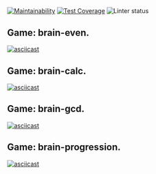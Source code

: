 ##

[![Maintainability](https://api.codeclimate.com/v1/badges/a99a88d28ad37a79dbf6/maintainability)](https://codeclimate.com/github/codeclimate/codeclimate/maintainability)
[![Test Coverage](https://api.codeclimate.com/v1/badges/a99a88d28ad37a79dbf6/test_coverage)](https://codeclimate.com/github/codeclimate/codeclimate/test_coverage)
![Linter status](https://github.com/altay1734/frontend-project-lvl1/workflows/.github/workflows/Linter_status.yml/badge.svg)
##

## Game: brain-even.

[![asciicast](https://asciinema.org/a/riRsoAUEewwTMKAbzhLb86o4z.svg)](https://asciinema.org/a/riRsoAUEewwTMKAbzhLb86o4z)

## Game: brain-calc.

[![asciicast](https://asciinema.org/a/BOhOpKmcISCNKiVy8qyIUqY2M.svg)](https://asciinema.org/a/BOhOpKmcISCNKiVy8qyIUqY2M)

## Game: brain-gcd.

[![asciicast](https://asciinema.org/a/we0Ue0jYAHYNZertn6xGMIavD.svg)](https://asciinema.org/a/we0Ue0jYAHYNZertn6xGMIavD)

## Game: brain-progression.

[![asciicast](https://asciinema.org/a/OEo1Rv7oxRmuNK9Nv60dLKNdW.svg)](https://asciinema.org/a/OEo1Rv7oxRmuNK9Nv60dLKNdW)
